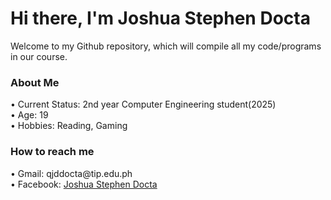 # Hi there, I'm Joshua Stephen Docta 
Welcome to my Github repository, which will compile all my code/programs in our course.<br>
<h3><b>About Me</b></h3>
 • Current Status: 2nd year Computer Engineering student(2025)<br>
 • Age: 19<br>
 • Hobbies: Reading, Gaming
<h3><b>How to reach me</b></h3>
 • Gmail: qjddocta@tip.edu.ph<br>
 • Facebook: <a href='https://www.facebook.com/joshuastephendocta'>Joshua Stephen Docta</a></h5>
